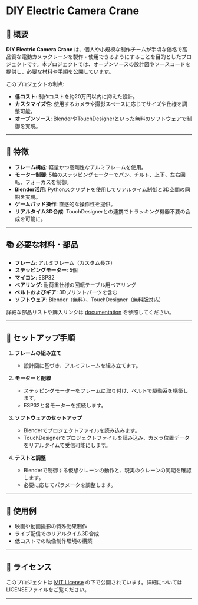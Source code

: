 # DIY Electric Camera Crane

## 📌 概要
**DIY Electric Camera Crane** は、個人や小規模な制作チームが手頃な価格で高品質な電動カメラクレーンを製作・使用できるようにすることを目的としたプロジェクトです。本プロジェクトでは、オープンソースの設計図やソースコードを提供し、必要な材料や手順を公開しています。

このプロジェクトの利点:
- **低コスト**: 制作コストを約20万円以内に抑えた設計。
- **カスタマイズ性**: 使用するカメラや撮影スペースに応じてサイズや仕様を調整可能。
- **オープンソース**: BlenderやTouchDesignerといった無料のソフトウェアで制御を実現。

---

## 🌟 特徴
- **フレーム構成**: 軽量かつ高剛性なアルミフレームを使用。
- **モーター制御**: 5軸のステッピングモーターでパン、チルト、上下、左右回転、フォーカスを制御。
- **Blender活用**: Pythonスクリプトを使用してリアルタイム制御と3D空間の同期を実現。
- **ゲームパッド操作**: 直感的な操作性を提供。
- **リアルタイム3D合成**: TouchDesignerとの連携でトラッキング機器不要の合成を可能に。

---

## 📚 必要な材料・部品
- **フレーム**: アルミフレーム（カスタム長さ）
- **ステッピングモーター**: 5個
- **マイコン**: ESP32
- **ベアリング**: 耐荷重仕様の回転テーブル用ベアリング
- **ベルトおよびギア**: 3Dプリントパーツを含む
- **ソフトウェア**: Blender（無料）、TouchDesigner（無料版対応）

詳細な部品リストや購入リンクは [documentation](./docs/parts_list.md) を参照してください。

---

## 🚀 セットアップ手順
1. **フレームの組み立て**
   - 設計図に基づき、アルミフレームを組み立てます。

2. **モーターと配線**
   - ステッピングモーターをフレームに取り付け、ベルトで駆動系を構築します。
   - ESP32と各モーターを接続します。

3. **ソフトウェアのセットアップ**
   - Blenderでプロジェクトファイルを読み込みます。
   - TouchDesignerでプロジェクトファイルを読み込み、カメラ位置データをリアルタイムで受信可能にします。

4. **テストと調整**
   - Blenderで制御する仮想クレーンの動作と、現実のクレーンの同期を確認します。
   - 必要に応じてパラメータを調整します。

---

## 🎥 使用例
- 映画や動画撮影の特殊効果制作
- ライブ配信でのリアルタイム3D合成
- 低コストでの映像制作環境の構築

---

## 📄 ライセンス
このプロジェクトは [MIT License](./LICENSE) の下で公開されています。詳細についてはLICENSEファイルをご覧ください。

---
